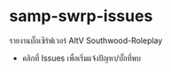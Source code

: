 # samp-swrp-issues
รายงานบั๊กเซิร์ฟเวอร์ AltV Southwood-Roleplay

- คลิกที่ Issues เพื่อเริ่มแจ้งปัญหา/บั๊กที่พบ
